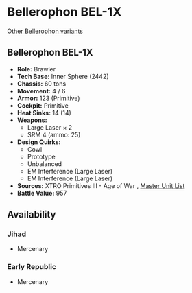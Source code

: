 # Bellerophon BEL-1X 

[Other Bellerophon variants](../bellerophon.md) 

## Bellerophon BEL-1X 

- **Role:** Brawler 
- **Tech Base:** Inner Sphere (2442) 
- **Chassis:** 60 tons 
- **Movement:** 4 / 6 
- **Armor:** 123 (Primitive) 
- **Cockpit:** Primitive 
- **Heat Sinks:** 14 (14) 
- **Weapons:** 
  - Large Laser × 2 
  - SRM 4 (ammo: 25) 
- **Design Quirks:** 
  - Cowl 
  - Prototype 
  - Unbalanced 
  - EM Interference (Large Laser) 
  - EM Interference (Large Laser) 
- **Sources:** XTRO Primitives III - Age of War , [Master Unit List](http://masterunitlist.info/Unit/Details/3817) 
- **Battle Value:** 957 

## Availability 

### Jihad 

- Mercenary 

### Early Republic 

- Mercenary 

